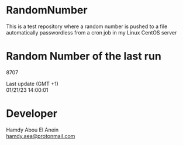 # RandomNumber    
This is a test repository where a random number is pushed to a file automatically passwordless from a cron job in my Linux CentOS server    
# Random Number of the last run   
8707
      
Last update (GMT +1)    
01/21/23 14:00:01
# Developer    
Hamdy Abou El Anein   
hamdy.aea@protonmail.com
